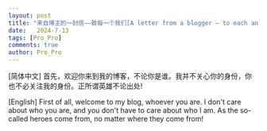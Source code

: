 ```yaml
---
layout: post
title: "来自博主的一封信——致每一个我们[A letter from a blogger – to each and every one of us]"
date:   2024-7-13
tags: [Pro_Pro]
comments: true
author: Pro_Pro
---
```


[简体中文] 首先，欢迎你来到我的博客，不论你是谁。我并不关心你的身份，你也不必关注我的身份。正所谓英雄不论出处!

[English] First of all, welcome to my blog, whoever you are. I don't care about who you are, and you don't have to care about who I am. As the so-called heroes come from, no matter where they come from!
<!-- more -->
